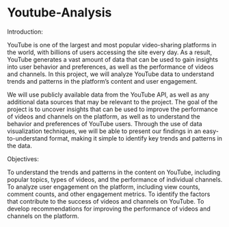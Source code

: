 # Youtube-Analysis

Introduction:

YouTube is one of the largest and most popular video-sharing platforms in the world, with billions of users accessing the site every day. As a result, YouTube generates a vast amount of data that can be used to gain insights into user behavior and preferences, as well as the performance of videos and channels. In this project, we will analyze YouTube data to understand trends and patterns in the platform’s content and user
engagement.

We will use publicly available data from the YouTube API, as well as any additional data sources that may be relevant to the project. The goal of the project is to uncover insights that can be used to improve the performance of videos and channels on the platform, as well as to understand the behavior and preferences of YouTube users. Through the use of data visualization techniques, we will be able to present our findings in an easy-to-understand format, making it simple to identify key trends and patterns in the data.

Objectives:

To understand the trends and patterns in the content on YouTube, including popular topics, types of videos, and the performance of individual channels.
To analyze user engagement on the platform, including view counts, comment counts, and other engagement metrics.
To identify the factors that contribute to the success of videos and channels on YouTube.
To develop recommendations for improving the performance of videos and channels on the platform.
